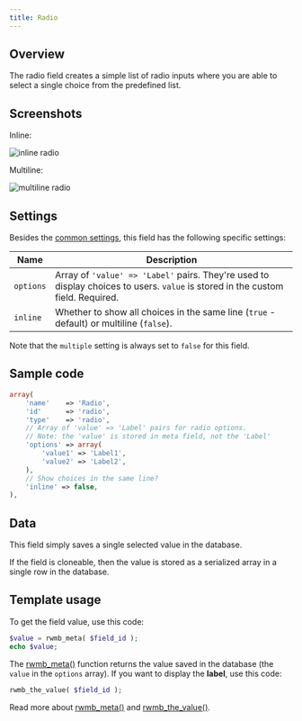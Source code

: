 ```yaml
---
title: Radio
---
```


## Overview

The radio field creates a simple list of radio inputs where you are able to select a single choice from the predefined list.

## Screenshots

Inline:

![inline radio](https://i.imgur.com/9jhT53g.png)

Multiline:

![multiline radio](https://i.imgur.com/9rMyxGQ.png)

## Settings

Besides the [common settings](/field-settings/), this field has the following specific settings:

Name | Description
--- | ---
`options` | Array of `'value' => 'Label'` pairs. They're used to display choices to users. `value` is stored in the custom field. Required.
`inline` | Whether to show all choices in the same line (`true` - default) or multiline (`false`).

Note that the `multiple` setting is always set to `false` for this field.

## Sample code

```php
array(
    'name'    => 'Radio',
    'id'      => 'radio',
    'type'    => 'radio',
    // Array of 'value' => 'Label' pairs for radio options.
    // Note: the 'value' is stored in meta field, not the 'Label'
    'options' => array(
        'value1' => 'Label1',
        'value2' => 'Label2',
    ),
    // Show choices in the same line?
    'inline' => false,
),
```

## Data

This field simply saves a single selected value in the database.

If the field is cloneable, then the value is stored as a serialized array in a single row in the database.

## Template usage

To get the field value, use this code:

```php
$value = rwmb_meta( $field_id );
echo $value;
```

The [rwmb_meta()](/functions/rwmb-meta/) function returns the value saved in the database (the `value` in the `options` array). If you want to display the **label**, use this code:

```php
rwmb_the_value( $field_id );
```

Read more about [rwmb_meta()](/functions/rwmb-meta/) and [rwmb_the_value()](/functions/rwmb-the-value/).